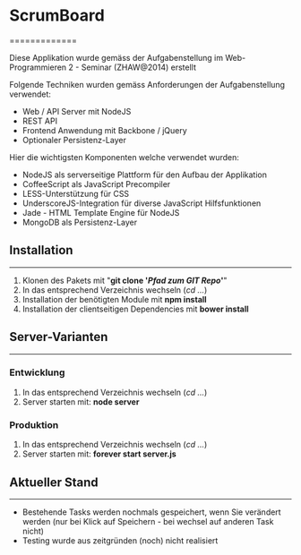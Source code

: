 # ScrumBoard
=============

Diese Applikation wurde gemäss der Aufgabenstellung im Web-Programmieren 2 - Seminar (ZHAW@2014) erstellt

Folgende Techniken wurden gemäss Anforderungen der Aufgabenstellung verwendet: 
- Web / API Server mit NodeJS
- REST API
- Frontend Anwendung mit Backbone / jQuery
- Optionaler Persistenz-Layer


Hier die wichtigsten Komponenten welche verwendet wurden: 
- NodeJS als serverseitige Plattform für den Aufbau der Applikation
- CoffeeScript als JavaScript Precompiler
- LESS-Unterstützung für CSS
- UnderscoreJS-Integration für diverse JavaScript Hilfsfunktionen
- Jade - HTML Template Engine für NodeJS
- MongoDB als Persistenz-Layer


## Installation
------------------
1.  Klonen des Pakets mit "**git clone '*Pfad zum GIT Repo*'**"
2.  In das entsprechend Verzeichnis wechseln (*cd ...*)
3.  Installation der benötigten Module mit **npm install**
4.  Installation der clientseitigen Dependencies mit **bower install**


## Server-Varianten
------------------
### Entwicklung
1.  In das entsprechend Verzeichnis wechseln (*cd ...*)
2.  Server starten mit: **node server**

### Produktion
1.  In das entsprechend Verzeichnis wechseln (*cd ...*)
2.  Server starten mit: **forever start server.js**

## Aktueller Stand
------------------
- Bestehende Tasks werden nochmals gespeichert, wenn Sie verändert werden  (nur bei Klick auf Speichern - bei wechsel auf anderen Task nicht)
- Testing wurde aus zeitgründen (noch) nicht realisiert